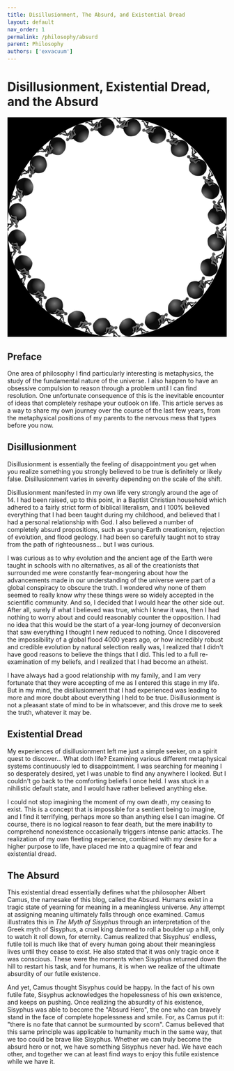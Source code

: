 ```yaml
---
title: Disillusionment, The Absurd, and Existential Dread
layout: default
nav_order: 1
permalink: /philosophy/absurd
parent: Philosophy
authors: ['exvacuum']
---
```


# Disillusionment, Existential Dread, and the Absurd


![sisyphus]

[sisyphus]:../assets/images/sisyphus.png

## Preface

One area of philosophy I find particularly interesting is metaphysics, the study of the fundamental nature of the universe. 
I also happen to have an obsessive compulsion to reason through a problem until I can find resolution. One unfortunate consequence of this is
the inevitable encounter of ideas that completely reshape your outlook on life. This article serves as a way to share my own journey over
the course of the last few years, from the metaphysical positions of my parents to the nervous mess that types before you now.

## Disillusionment

Disillusionment is essentially the feeling of disappointment you get when you realize something you strongly believed to be true is definitely or likely false.
Disillusionment varies in severity depending on the scale of the shift.

Disillusionment manifested in my own life very strongly around the age of 14. I had been raised, up to this point, in a Baptist Christian household which adhered
to a fairly strict form of biblical literalism, and I 100% believed everything that I had been taught during my childhood, and believed that I had a personal 
relationship with God. I also believed a number of completely absurd propositions, such as young-Earth creationism, rejection of evolution, and flood geology. I had been so carefully taught not to stray from the path of righteousness... 
but I was curious. 

I was curious as to why evolution and the ancient age of the Earth were taught in schools with no alternatives, as all of the creationists that surrounded me were constantly fear-mongering
 about how the advancements made in our understanding of the universe were part of a global conspiracy to obscure the truth. I wondered why none of them seemed to really know why
 these things were so widely accepted in the scientific community. And so, I decided that I would hear the other side out. After all, surely if what I believed was true, which I knew it was,
 then I had nothing to worry about and could reasonably counter the opposition. I had no idea that this would be the start of a year-long journey of deconversion that saw everything I thought I new
 reduced to nothing. Once I discovered the impossibility of a global flood 4000 years ago, or how incredibly robust and credible evolution by natural selection really was, I realized that I didn't have good
 reasons to believe the things that I did. This led to a full re-examination of my beliefs, and I realized that I had become an atheist. 
 
I have always had a good relationship with my family, and I am very fortunate that they were accepting of me as I entered this stage in my life. But in my mind, the disillusionment that I had experienced was
leading to more and more doubt about everything I held to be true. Disillusionment is not a pleasant state of mind to be in whatsoever, and this drove me to seek the truth, whatever it may be.

## Existential Dread

My experiences of disillusionment left me just a simple seeker, on a spirit quest to discover... What doth life? Examining various different metaphysical systems continuously led to disappointment. I was searching for meaning I so
desperately desired, yet I was unable to find any anywhere I looked. But I couldn't go back to the comforting beliefs I once held. I was stuck in a nihilistic default state, and I would have rather believed anything else.

I could not stop imagining the moment of my own death, my ceasing to exist. This is a concept that is impossible for a sentient being to imagine, and I find it terrifying, perhaps more so than anything else I can imagine. Of course, 
there is no logical reason to fear death, but the mere inability to comprehend nonexistence occasionally triggers intense panic attacks. The realization of my own fleeting experience, combined with my desire for a higher purpose to life, 
have placed me into a quagmire of fear and existential dread.

## The Absurd

This existential dread essentially defines what the philosopher Albert Camus, the namesake of this blog, called the Absurd. Humans exist in a tragic state of yearning for meaning in a meaningless universe. Any attempt at assigning meaning
ultimately falls through once examined. Camus illustrates this in *The Myth of Sisyphus* through an interpretation of the Greek myth of Sisyphus, a cruel king
damned to roll a boulder up a hill, only to watch it roll down, for eternity. Camus realized that Sisyphus' endless, futile toil is much like that of every human going about their meaningless lives until they cease to exist.
He also stated that it was only tragic once it was conscious. These were the moments when Sisyphus returned down the hill to restart his task, and for humans, it is when we realize of the ultimate absurdity of our futile existence.

And yet, Camus thought Sisyphus could be happy. In the fact of his own futile fate, Sisyphus acknowledges the hopelessness of his own existence, and keeps on pushing. Once realizing the absurdity of his existence, Sisyphus was able to become the "Absurd Hero",
the one who can bravely stand in the face of complete hopelessness and smile. For, as Camus put it: "there is no fate that cannot be surmounted by scorn". Camus believed that this same principle was applicable to humanity much in the same way,
that we too could be brave like Sisyphus. Whether we can truly become the absurd hero or not, we have something Sisyphus never had. We have each other, and together we can at least find ways to enjoy this futile existence while we have it.
